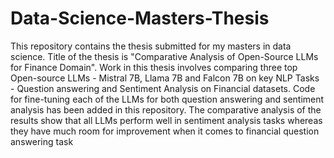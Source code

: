 # Data-Science-Masters-Thesis
This repository contains the thesis submitted for my masters in data science. Title of the thesis is "Comparative Analysis of Open-Source LLMs for Finance Domain". Work in this thesis involves comparing three top Open-source LLMs - Mistral 7B, Llama 7B and Falcon 7B on key NLP Tasks - Question answering and Sentiment Analysis on Financial datasets. Code for fine-tuning each of the LLMs for both question answering and sentiment analysis has been added in this repository. The comparative analysis of the results show that all LLMs perform well in sentiment analysis tasks whereas they have much room for improvement when it comes to financial question answering task
